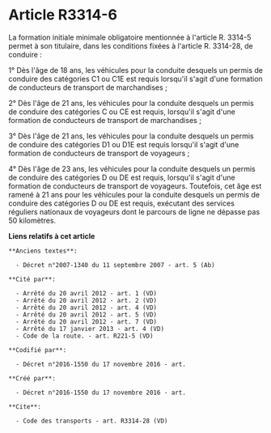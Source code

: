 # Article R3314-6

La formation initiale minimale obligatoire mentionnée à l'article R. 3314-5 permet à son titulaire, dans les conditions
fixées à l'article R. 3314-28, de conduire : 

1° Dès l'âge de 18 ans, les véhicules pour la conduite desquels un permis de conduire des catégories C1 ou C1E est requis
lorsqu'il s'agit d'une formation de conducteurs de transport de marchandises ; 

2° Dès l'âge de 21 ans, les véhicules pour la conduite desquels un permis de conduire des catégories C ou CE est requis,
lorsqu'il s'agit d'une formation de conducteurs de transport de marchandises ; 

3° Dès l'âge de 21 ans, les véhicules pour la conduite desquels un permis de conduire des catégories D1 ou D1E est requis
lorsqu'il s'agit d'une formation de conducteurs de transport de voyageurs ; 

4° Dès l'âge de 23 ans, les véhicules pour la conduite desquels un permis de conduire des catégories D ou DE est requis,
lorsqu'il s'agit d'une formation de conducteurs de transport de voyageurs. Toutefois, cet âge est ramené à 21 ans pour les
véhicules pour la conduite desquels un permis de conduire des catégories D ou DE est requis, exécutant des services réguliers
nationaux de voyageurs dont le parcours de ligne ne dépasse pas 50 kilomètres.

**Liens relatifs à cet article**

	**Anciens textes**:

	  - Décret n°2007-1340 du 11 septembre 2007 - art. 5 (Ab)

	**Cité par**:

	  - Arrêté du 20 avril 2012 - art. 1 (VD)
	  - Arrêté du 20 avril 2012 - art. 2 (VD)
	  - Arrêté du 20 avril 2012 - art. 4 (VD)
	  - Arrêté du 20 avril 2012 - art. 5 (VD)
	  - Arrêté du 20 avril 2012 - art. 7 (VD)
	  - Arrêté du 17 janvier 2013 - art. 4 (VD)
	  - Code de la route. - art. R221-5 (VD)

	**Codifié par**:

	  - Décret n°2016-1550 du 17 novembre 2016 - art.

	**Créé par**:

	  - Décret n°2016-1550 du 17 novembre 2016 - art.

	**Cite**:

	  - Code des transports - art. R3314-28 (VD)
